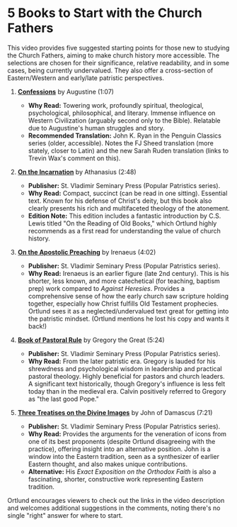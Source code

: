 ﻿---
speakers:
  - Gavin Ortlund
video_title: "\rThe Church Fathers: 5 Books to Start With"
video_link: https://www.youtube.com/watch?v=sTo3nY9WXE4
---
# 5 Books to Start with the Church Fathers

This video provides five suggested starting points for those new to studying the Church Fathers, aiming to make church history more accessible. The selections are chosen for their significance, relative readability, and in some cases, being currently undervalued. They also offer a cross-section of Eastern/Western and early/late patristic perspectives.

1.  [**Confessions**](https://www.amazon.com/Confessions-Penguin-Classics-Saint-Augustine/dp/014044114X/truthunites-20) by Augustine (1:07)
    *   **Why Read:** Towering work, profoundly spiritual, theological, psychological, philosophical, and literary. Immense influence on Western Civilization (arguably second only to the Bible). Relatable due to Augustine's human struggles and story.
    *   **Recommended Translation:** John K. Ryan in the Penguin Classics series (older, accessible). Notes the FJ Sheed translation (more stately, closer to Latin) and the new Sarah Ruden translation (links to Trevin Wax's comment on this).

2.  [**On the Incarnation**](https://www.amazon.com/Incarnation-Saint-Athanasius-Popular-Patristics/dp/0881414271/truthunites-20) by Athanasius (2:48)
    *   **Publisher:** St. Vladimir Seminary Press (Popular Patristics series).
    *   **Why Read:** Compact, succinct (can be read in one sitting). Essential text. Known for his defense of Christ's deity, but this book also clearly presents his rich and multifaceted theology of the atonement.
    *   **Edition Note:** This edition includes a fantastic introduction by C.S. Lewis titled "On the Reading of Old Books," which Ortlund highly recommends as a first read for understanding the value of church history.

3.  [**On the Apostolic Preaching**](https://www.amazon.com/Apostolic-Preaching-Irenaeus-Saint-Bishop/dp/0881411744/truthunites-20) by Irenaeus (4:02)
    *   **Publisher:** St. Vladimir Seminary Press (Popular Patristics series).
    *   **Why Read:** Irenaeus is an earlier figure (late 2nd century). This is his shorter, less known, and more catechetical (for teaching, baptism prep) work compared to *Against Heresies*. Provides a comprehensive sense of how the early church saw scripture holding together, especially how Christ fulfills Old Testament prophecies. Ortlund sees it as a neglected/undervalued text great for getting into the patristic mindset. (Ortlund mentions he lost his copy and wants it back!)

4.  [**Book of Pastoral Rule**](https://www.amazon.com/Book-Pastoral-Rule-Gregory-Patristics/dp/0881413186/truthunites-20) by Gregory the Great (5:24)
    *   **Publisher:** St. Vladimir Seminary Press (Popular Patristics series).
    *   **Why Read:** From the later patristic era. Gregory is lauded for his shrewdness and psychological wisdom in leadership and practical pastoral theology. Highly beneficial for pastors and church leaders. A significant text historically, though Gregory's influence is less felt today than in the medieval era. Calvin positively referred to Gregory as "the last good Pope."

5.  [**Three Treatises on the Divine Images**](https://www.amazon.com/Treatises-Vladimirs-Seminary-Popular-Patristics/dp/0881412457/truthunites-20) by John of Damascus (7:21)
    *   **Publisher:** St. Vladimir Seminary Press (Popular Patristics series).
    *   **Why Read:** Provides the arguments for the veneration of icons from one of its best proponents (despite Ortlund disagreeing with the practice), offering insight into an alternative position. John is a window into the Eastern tradition, seen as a synthesizer of earlier Eastern thought, and also makes unique contributions.
    *   **Alternative:** His *Exact Exposition on the Orthodox Faith* is also a fascinating, shorter, constructive work representing Eastern tradition.

Ortlund encourages viewers to check out the links in the video description and welcomes additional suggestions in the comments, noting there's no single "right" answer for where to start.